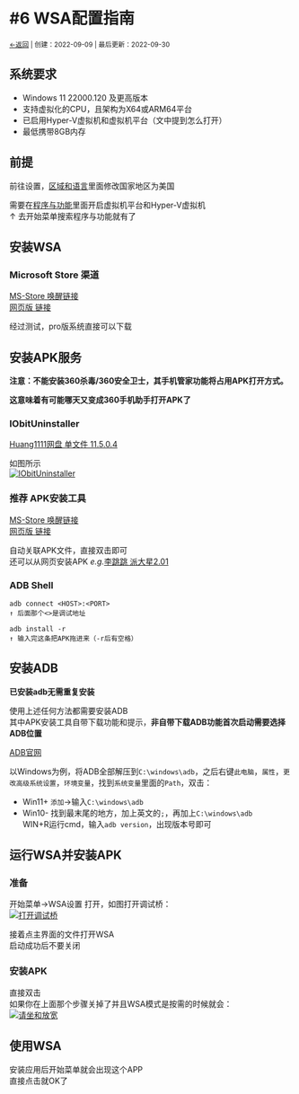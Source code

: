 # #6 WSA配置指南
<small><a href="../">←返回</a> | 创建：2022-09-09 | 最后更新：2022-09-30</small><br>

## 系统要求
- Windows 11 22000.120 及更高版本
- 支持虚拟化的CPU，且架构为X64或ARM64平台
- 已启用Hyper-V虚拟机和虚拟机平台（文中提到怎么打开）
- 最低携带8GB内存


## 前提
前往设置，[区域和语言](https://kdxiaoyi.github.io/api/jump.htm?back=1&u=ms-settings:regionlanguage)里面修改国家地区为美国

需要在[程序与功能](https://kdxiaoyi.github.io/api/jump.htm?back=1&u=ms-settings:optionalfeatures)里面开启虚拟机平台和Hyper-V虚拟机<br>
↑ 去开始菜单搜索程序与功能就有了
## 安装WSA
### Microsoft Store 渠道
[MS-Store 唤醒链接](http://kdxiaoyi.github.io/api/jump.htm?back=1&u=ms-windows-store://pdp/?ProductId=9P3395VX91NR)<br>
[网页版 链接](https://apps.microsoft.com/store/detail/windows-subsystem-for-android%E2%84%A2-with-amazon-appstore/9P3395VX91NR)

经过测试，pro版系统直接可以下载
## 安装APK服务
**注意：不能安装360杀毒/360安全卫士，其手机管家功能将占用APK打开方式。**

**这意味着有可能哪天又变成360手机助手打开APK了**
### IObitUninstaller
[Huang1111网盘 单文件 11.5.0.4](https://pan.huang1111.cn/s/2Q4XTN?path=%2FIObitUninstaller%20%E5%8D%B8%E8%BD%BD%E5%B7%A5%E5%85%B7%20%E5%8D%95%E6%96%87%E4%BB%B6%E7%89%88%2011.5.0.4)

如图所示<br>
[![](https://s1.ax1x.com/2022/09/09/vLdvhF.md.png "IObitUninstaller")](https://s1.ax1x.com/2022/09/09/vLdvhF.png)
### **推荐** APK安装工具
[MS-Store 唤醒链接](http://kdxiaoyi.github.io/api/jump.htm?back=1&u=ms-windows-store://pdp/?ProductId=9P2JFQ43FPPG)<br>
[网页版 链接](https://apps.microsoft.com/store/detail/windows-subsystem-for-android%E2%84%A2-with-amazon-appstore/9P2JFQ43FPPG)

自动关联APK文件，直接双击即可<br>
还可以从网页安装APK *e.g.*[李跳跳 派大星2.01](https://kdxiaoyi.github.io/api/jump.htm?back=1&u=apkinstaller:?source=https://kdx233.github.io/res/%E6%B4%BE%E5%A4%A7%E6%98%9F2.01.apk)
### ADB Shell
```
adb connect <HOST>:<PORT>
↑ 后面那个<>是调试地址

adb install -r 
↑ 输入完这条把APK拖进来（-r后有空格）
```
<!-- 更多命令参阅： [逍遥安卓](https://bbs.xyaz.cn/thread-365537-1-1.html) -->
## 安装ADB
**已安装adb无需重复安装**<br>

使用上述任何方法都需要安装ADB<br>
其中APK安装工具自带下载功能和提示，**非自带下载ADB功能首次启动需要选择ADB位置**

[ADB官网](https://developer.android.google.cn/studio/releases/platform-tools?hl=zh-cn#downloads)

以Windows为例，将ADB全部解压到`C:\windows\adb`，之后右键`此电脑`，`属性`，`更改高级系统设置`，`环境变量`，找到`系统变量`里面的`Path`，双击：<br>
- Win11+ `添加`->输入`C:\windows\adb`<br>
- Win10- 找到最末尾的地方，加上英文的`;`，再加上`C:\windows\adb`<br>
WIN+R运行cmd，输入`adb version`，出现版本号即可<br>
## 运行WSA并安装APK
### 准备
开始菜单->WSA设置 打开，如图打开调试桥：<br>
[![](https://s1.ax1x.com/2022/09/10/vLT0SJ.md.png "打开调试桥")](https://s1.ax1x.com/2022/09/10/vLT0SJ.png)<br>

接着点主界面的文件打开WSA<br>
启动成功后不要关闭
### 安装APK
直接双击<br>
如果你在上面那个步骤关掉了并且WSA模式是按需的时候就会：<br>
[![](https://s1.ax1x.com/2022/09/10/vLTOfg.png "请坐和放宽")](https://s1.ax1x.com/2022/09/10/vLTOfg.png)
## 使用WSA
安装应用后开始菜单就会出现这个APP<br>
直接点击就OK了<br>
